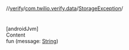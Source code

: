 //[verify](../../index.md)/[com.twilio.verify.data](../index.md)/[StorageException](index.md)/[<init>](-init-.md)



# <init>  
[androidJvm]  
Content  
fun [<init>](-init-.md)(message: [String](https://kotlinlang.org/api/latest/jvm/stdlib/kotlin/-string/index.html))  



